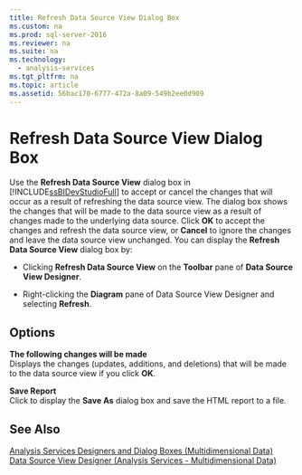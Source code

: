 ```yaml
---
title: Refresh Data Source View Dialog Box
ms.custom: na
ms.prod: sql-server-2016
ms.reviewer: na
ms.suite: na
ms.technology: 
  - analysis-services
ms.tgt_pltfrm: na
ms.topic: article
ms.assetid: 56bac170-6777-472a-8a09-549b2ee0d909
---
```

# Refresh Data Source View Dialog Box
  Use the **Refresh Data Source View** dialog box in [!INCLUDE[ssBIDevStudioFull](../../Topics/TopicNameContainA/includes/ssBIDevStudioFull_md.md)] to accept or cancel the changes that will occur as a result of refreshing the data source view. The dialog box shows the changes that will be made to the data source view as a result of changes made to the underlying data source. Click **OK** to accept the changes and refresh the data source view, or **Cancel** to ignore the changes and leave the data source view unchanged. You can display the **Refresh Data Source View** dialog box by:  
  
-   Clicking **Refresh Data Source View** on the **Toolbar** pane of **Data Source View Designer**.  
  
-   Right-clicking the **Diagram** pane of Data Source View Designer and selecting **Refresh**.  
  
## Options  
 **The following changes will be made**  
 Displays the changes (updates, additions, and deletions) that will be made to the data source view if you click **OK**.  
  
 **Save Report**  
 Click to display the **Save As** dialog box and save the HTML report to a file.  
  
## See Also  
 [Analysis Services Designers and Dialog Boxes &#40;Multidimensional Data&#41;](../../Topics/TopicNameNotContainA/Analysis-Services-Designers-and-Dialog-Boxes--Multidimensional-Data-.md)   
 [Data Source View Designer &#40;Analysis Services - Multidimensional Data&#41;](../../Topics/TopicNameNotContainA/Data-Source-View-Designer--Analysis-Services---Multidimensional-Data-.md)  
  
  